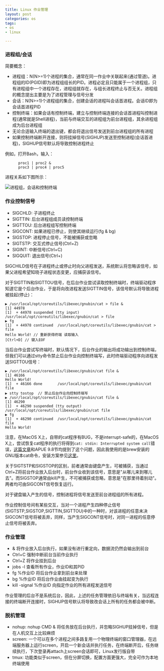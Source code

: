 ```yaml
---
title: Linux 作业管理
layout: post
categories: os
tags:
- os
- linux

---
```



### 进程组/会话

简要概念：

- 进程组：N(N>=1)个进程的集合，通常在同一作业中关联起来(通过管道)。进程组的ID(PGID)即为进程组组长的PID。进程必定且只能属于一个进程组，只有进程组中一个进程存在，进程组就存在，与组长进程终止与否无关。进程组的概念提出主要是为了进程管理与信号分发
- 会话：N(N>=1)个进程组的集合，创建会话的进程叫会话首进程。会话ID即为会话首进程PID
- 控制终端：如果会话有控制终端，建立与控制终端连接的会话首进程叫控制进程(通常就是Shell进程)，当前与终端交互的进程组为前台进程组，其余进程组成为后台进程组
- 无论合适输入终端的退出键，都会将退出信号发送到前台进程组的所有进程
- 如果控制终端断开连接，则将挂掉信号(SIGHUP)发送至控制进程(会话首进程)，SIGHUP信号默认将导致控制进程终止

<!--more-->

例如，打开Bash，输入：
          proc1 | proc2 &          proc3 | proc4 | proc5
       
进程关系如下图所示：
 
![](/assets/image/linux/linux-session-process.png  "进程组，会话和控制终端")

### 作业控制信号

- SIGCHLD: 子进程终止
- SIGTTIN: 后台进程组成员读控制终端
- SIGTTOU: 后台进程组写控制终端
- SIGCONT:  如果进程已停止，则使其继续运行(fg & bg)
- SIGSTOP: 进程停止信号，不能被捕获或忽略
- SIGTSTP: 交互式停止信号(Ctrl+Z)
- SIGINT: 中断信号(Ctrl+C)
- SIGQUIT: 退出信号(Ctrl+\)

SIGCHILD信号在子进程终止或停止时向父进程发送，系统默认将忽略该信号，如果父进程希望知晓子进程状态变更，应捕获该信号。

对于SIGTTIN和SIGTTOU信号，在后台作业尝试读取控制终端时，终端驱动程序知道它是个后台作业，于是将向改进程发送SIGTTIN信号，该信号默认将导致进程被挂起(停止)：

	▶ /usr/local/opt/coreutils/libexec/gnubin/cat > file &                                                                                                                   
	[1] 44978
	[1]  + 44978 suspended (tty input)  /usr/local/opt/coreutils/libexec/gnubin/cat > file
	▶ fg                                                                                                                                                                     
	[1]  + 44978 continued  /usr/local/opt/coreutils/libexec/gnubin/cat > file
	Hello World! // 重新获得终端 读取输入
	[Ctrl+D] // 键入EOF
	  
当后台作业尝试写终端时，默认情况下，后台作业的输出将成功输出到控制终端，但我们可以通过stty命令禁止后台作业向控制终端写，此时终端驱动程序向进程发送SIGTTOU信号：

	▶ /usr/local/opt/coreutils/libexec/gnubin/cat file &
	[1] 46166
	Hello World!
	[1]  + 46166 done       /usr/local/opt/coreutils/libexec/gnubin/cat file
	▶ stty tostop  // 禁止后台作业向控制终端写
	▶ /usr/local/opt/coreutils/libexec/gnubin/cat file & 
	[1] 46290
	[1]  + 46290 suspended (tty output)  /usr/local/opt/coreutils/libexec/gnubin/cat file
	▶ fg
	[1]  + 46290 continued  /usr/local/opt/coreutils/libexec/gnubin/cat file
	Hello World!
	
注意，在MacOS X上，自带的cat程序有BUG，不是interrupt-safe的，在MacOS X上，尝试恢复cat程序的执行将得到`cat: stdin: Interrupted system call`错误，[这篇文章](http://factor-language.blogspot.com/2010/09/two-things-every-unix-developer-should.html)和APUE 9.8节均提到了这个问题，因此我使用的是brew安装的GNU版本cat命令，安装方案参见[这里](https://www.topbug.net/blog/2013/04/14/install-and-use-gnu-command-line-tools-in-mac-os-x/)。

关于SIGTSTP和SIGSTOP的区别，前者通常由键盘产生，可被捕获，当通过Ctrl+Z将前台作业放入后台时，前台作业收到该信号，意思是"从哪儿来到哪儿去"。而SIGSTOP通常由kill产生，不可被捕获或忽略，意思是"在那里待着别动"。两者均可由SIGCONT信号恢复运行。

对于键盘输入产生的信号，控制进程将信号发送至前台进程组的所有进程。

作业控制信号间有某些交互，当对一个进程产生四种停止信号(SIGTSTP,SIGSTOP,SIGTTIN,SIGTTOU)中的一种时，对该进程的任意未决SIGCONT信号将被丢弃，同样，当产生SIGCONT信号时，对同一进程的任意停止信号将被丢弃。

### 作业管理

- & 将作业放入后台执行，如果没有进行重定向，数据流仍然会输出到前台
- Ctrl+C 强制中断前台当前作业执行
- Ctrl+Z 将作业挂到后台
- jobs -l 查看所有作业，作业ID和其PID
- fg %作业ID 将后台作业拿到前台来处理
- bg %作业ID 将后台作业由挂起变为执行
- kill -signal %作业ID 向指定作业的所有进程发送信号

作业管理的后台不是系统后台，因此，上述的任务管理依旧与终端有关，当远程连接的终端断开连接时，SIGHUP信号默认将导致改会话上所有的任务都会被中断。

### 脱机管理

- nohup: nohup CMD & 将任务放在后台执行，并忽略SIGHUP挂掉信号，但是在人机交互上比较麻烦
- screen: 一个可以在多个进程之间多路复用一个物理终端的窗口管理器，在远端服务器上运行screen，开启一个新会话并执行任务，在终端断开后，任务继续执行，下次登录再attach上screen会话即可，Linux发行版自带
- tmux: 功能类似于screen，但在分屏切换，配置方面更强大，完全可作为本地终端使用



